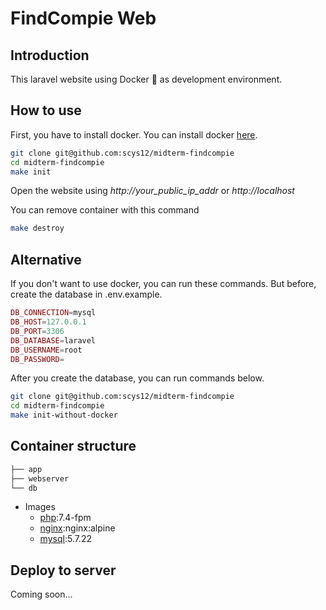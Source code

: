 # FindCompie Web

## Introduction

This laravel website using Docker 🐳 as development environment.

## How to use

First, you have to install docker. You can install docker [here](https://https://docs.docker.com/get-docker).

```bash
git clone git@github.com:scys12/midterm-findcompie
cd midterm-findcompie
make init
```
Open the website using *http://your_public_ip_addr* or *http://localhost*

You can remove container with this command
```bash
make destroy
```
## Alternative

If you don't want to use docker, you can run these commands. But before, create the database in .env.example.
```php
DB_CONNECTION=mysql
DB_HOST=127.0.0.1
DB_PORT=3306
DB_DATABASE=laravel
DB_USERNAME=root
DB_PASSWORD=
```
After you create the database, you can run commands below.
```bash
git clone git@github.com:scys12/midterm-findcompie
cd midterm-findcompie
make init-without-docker
```

## Container structure
```bash
├── app
├── webserver
└── db
```
- Images
  - [php](https://hub.docker.com/_/php):7.4-fpm
  - [nginx](https://hub.docker.com/_/nginx):nginx:alpine
  - [mysql](https://hub.docker.com/_/mysql):5.7.22

## Deploy to server
Coming soon...